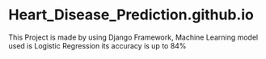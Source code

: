 # Heart_Disease_Prediction.github.io
This Project is made by using Django Framework, Machine Learning model used is Logistic Regression its accuracy is up to 84%
